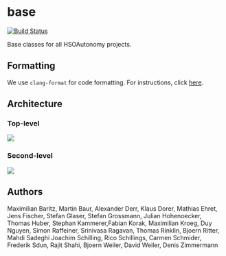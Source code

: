 # base

[![Build Status](https://travis-ci.org/HSOAutonomy/base.png)](https://travis-ci.org/HSOAutonomy/base)

Base classes for all HSOAutonomy projects.

## Formatting

We use `clang-format` for code formatting. For instructions, click [here](https://github.com/hsoautonomy/formatting).

## Architecture

### Top-level

 ![](uml/images/Architecture_Firstlevel.jpg)


### Second-level

 ![](uml/images/Architecture_Secondlevel.jpg)


## Authors
Maximilian Baritz, Martin Baur, Alexander Derr, Klaus Dorer, Mathias Ehret, Jens Fischer, 
Stefan Glaser, Stefan Grossmann, Julian Hohenoecker, Thomas Huber, Stephan Kammerer,Fabian Korak,
Maximilian Kroeg, Duy Nguyen, Simon Raffeiner, Srinivasa Ragavan, Thomas Rinklin, Bjoern Ritter, Mahdi Sadeghi
Joachim Schilling, Rico Schillings, Carmen Schmider, Frederik Sdun, Rajit Shahi, Bjoern Weiler, David Weiler, Denis Zimmermann
